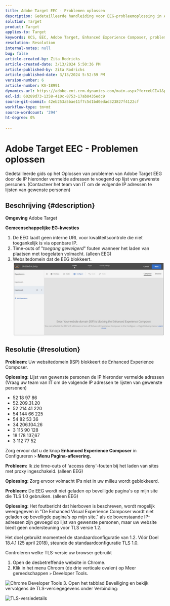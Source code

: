 ```yaml
---
title: Adobe Target EEC - Problemen oplossen
description: Gedetailleerde handleiding voor EEG-probleemoplossing in Adobe Target
solution: Target
product: Target
applies-to: Target
keywords: KCS, EEC, Adobe Target, Enhanced Experience Composer, problemen oplossen
resolution: Resolution
internal-notes: null
bug: false
article-created-by: Zita Rodricks
article-created-date: 3/13/2024 5:50:36 PM
article-published-by: Zita Rodricks
article-published-date: 3/13/2024 5:52:59 PM
version-number: 6
article-number: KA-18991
dynamics-url: https://adobe-ent.crm.dynamics.com/main.aspx?forceUCI=1&pagetype=entityrecord&etn=knowledgearticle&id=1e38952d-62e1-ee11-904c-0022480a227c
exl-id: 60289d73-1358-410c-8753-17ab8435edc9
source-git-commit: 42eb253a5bae11f7c5d1bd0edad323827f4122cf
workflow-type: tm+mt
source-wordcount: '294'
ht-degree: 0%

---
```


# Adobe Target EEC - Problemen oplossen


Gedetailleerde gids op het Oplossen van problemen van Adobe Target EEG door de IP hieronder vermelde adressen te voegend op lijst van gewenste personen. (Contacteer het team van IT om de volgende IP adressen te lijsten van gewenste personen)

## Beschrijving {#description}


<b>Omgeving</b>
Adobe Target

<b>Gemeenschappelijke EG-kwesties</b>
1. De EEG laadt geen interne URL voor kwaliteitscontrole die niet toegankelijk is via openbare IP.
2. Time-outs of &quot;*toegang geweigerd*&quot; fouten wanneer het laden van plaatsen met toegelaten volmacht. (alleen EEG)
3. Websitedomein dat de EEG blokkeert.
   <br>![](assets/___1f38952d-62e1-ee11-904c-0022480a227c___.png)

## Resolutie {#resolution}


<b>Probleem: </b>Uw websitedomein (ISP) blokkeert de Enhanced Experience Composer.

<b>Oplossing:</b> Lijst van gewenste personen de IP hieronder vermelde adressen (Vraag uw team van IT om de volgende IP adressen te lijsten van gewenste personen)



- 52 18 97 86
- 52.209.31.20
- 52 214 41 220
- 54 144 66 225
- 54 82 53 36
- 34.206.104.26
- 3 115 90 128
- 18 178 137,67
- 3 112 77 52


Zorg ervoor dat u de knop <b>Enhanced Experience Composer</b> in Configureren `>` <b> Menu Pagina-aflevering.</b>





<b>Probleem:</b> Ik zie time-outs of &#39;access deny&#39;-fouten bij het laden van sites met proxy ingeschakeld. (alleen EEG)

<b>Oplossing: </b>Zorg ervoor volmacht IPs niet in uw milieu wordt geblokkeerd.



<b>Probleem: </b>De EEG wordt niet geladen op beveiligde pagina&#39;s op mijn site die TLS 1.0 gebruiken. (alleen EEG)

<b>Oplossing: </b>Het foutbericht dat hierboven is beschreven, wordt mogelijk weergegeven in &quot;De Enhanced Visual Experience Composer wordt niet geladen op beveiligde pagina&#39;s op mijn site.&quot; als de bovenstaande IP-adressen zijn gevoegd op lijst van gewenste personen, maar uw website biedt geen ondersteuning voor TLS versie 1.2.

Het doel gebruikt momenteel de standaardconfiguratie van 1.2. Vóór Doel 18.4.1 (25 april 2018), steunde de standaardconfiguratie TLS 1.0.

Controleren welke TLS-versie uw browser gebruikt
1. Open de desbetreffende website in Chrome.
2. Klik in het menu Chroom (de drie verticale ovalen) op Meer gereedschappen `>`  Developer Tools.

![Chrome Developer Tools](https://experienceleague.adobe.com/docs/target/assets/chrome-developer-tools.png?lang=en)
3. Open het tabblad Beveiliging en bekijk vervolgens de TLS-versiegegevens onder Verbinding:

![TLS-versiedetails](https://experienceleague.adobe.com/docs/target/assets/chrome-tls-version.png?lang=en)
